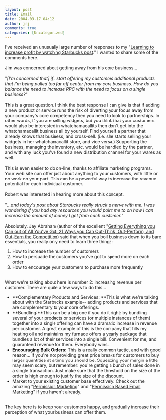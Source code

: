 ```yaml
---
layout: post
title: Email
date: 2004-03-17 04:12
author: jrj
comments: true
categories: [Uncategorized]
---
```

I've received an unusually large number of responses to my "<a href="http://www.small-biz-advisor.com/communities/sba/blogStuff/archives/2004_03_14_archive.html#107943523003911870" target="_blank">Learning to increase profit by watching Starbucks post</a>." I wanted to share some of the comments here.<br /><br />Jim was concerned about getting away from his core business...<br /><br />"*[I'm concerned that] if I start offering my customers additional products that I'm being pulled too far off center from my core business. How do you balance the need to increase RPC with the need to focus on a single business?*"<br /><br />This is a great question. I think the best response I can give is that if adding a new product or service runs the risk of diverting your focus away from your company's core competency then you need to look to partnerships. In other words, if you are selling widgets, but you think that your customers would also be interested in whatchamacallits then don't get into the whatchamacallit business all by yourself. Find yourself a partner that already knows that business, and cross-sell. (i.e. she starts selling your widgets in her whatchamacallit store, and vice versa.) Supporting the business, managing the inventory, etc. would be handled by the partner, and with any luck you've found a new distribution channel for your wares as well.<br /><br />This is even easier to do on-line, thanks to affiliate marketing programs. Your web site can offer just about anything to your customers, with little or no work on your part. This can be a powerful way to increase the revenue potential for each individual customer.<br /><br />Robert was interested in hearing more about this concept.<br /><br />"*...and today's post about Starbucks really struck a nerve with me. I was wondering if you had any resources you would point me to on how I can increase the amount of money I get from each customer.*"<br /><br />Absolutely. Jay Abraham (author of the excellent "<a href="http://www.amazon.com/exec/obidos/ASIN/0312284543/jrjcriticaldo-20?creative=125581&amp;camp=2321&amp;link_code=as1">Getting Everything you Can out of All You've Got: 21 Ways you Can Out-Think, Out-Perform, and Out-Earn the Competition</a>) said that when you boil business down to its bare essentials, you really only need to learn three things:<br /><ol><li>How to increase the number of customers</li><li>How to persuade the customers you've got to spend more on each order</li><li>How to encourage your customers to purchase more frequently</li></ol><br />What we're talking about here is number 2: increasing revenue per customer. There are quite a few ways to do this...<br /><ul><li>**Complementary Products and Services: **This is what we're talking about with the Starbucks example-- adding products and services that are complementary to your core offerings.</li><li>**Bundling:**This can be a big one if you do it right: by bundling several of your products or services (or multiple instances of them) together into a single offering can have a dramatic increase in revenue per customer. A great example of this is the company that fills my heating oil and maintains my furnace offers a yearly package that bundles a lot of their services into a single bill. Convenient for me, and guaranteed revenue for them. Everybody wins.</li><li>**Encouraging Bulk Orders:** This is a really common tactic, and with good reason... if you're not providing great price breaks for customers to buy larger quantities at a time you should be. Squeezing your margin a little may seem scary, but remember: you're getting a bunch of sales done in a single transaction. Just make sure that the threshold on the size of the order is high enough to justify the size of the discount.</li><li>Market to your existing customer base effectively. Check out the amazing "<a href="http://www.amazon.com/exec/obidos/ASIN/0684856360/jrjcriticaldo-20?creative=125581&amp;camp=2321&amp;link_code=as1">Permission Marketing</a>" and "<a href="http://www.amazon.com/exec/obidos/ASIN/0793142954/jrjcriticaldo-20?creative=125581&amp;camp=2321&amp;link_code=as1" target="_blank">Permission Based Email Marketing</a>" if you haven't already.</li></ul><br />The key here is to keep your customers happy, and gradually increase their perception of what your business can offer them.
